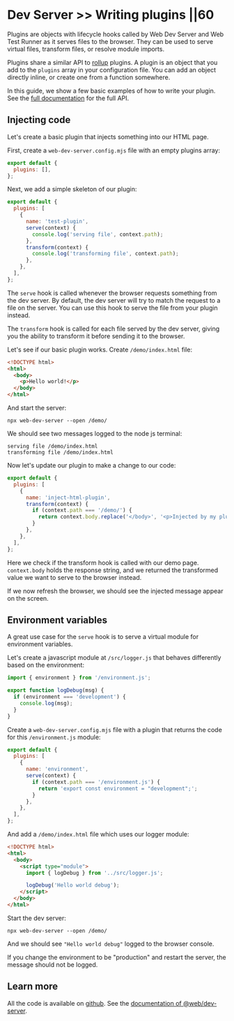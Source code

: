 # Dev Server >> Writing plugins ||60

Plugins are objects with lifecycle hooks called by Web Dev Server and Web Test Runner as it serves files to the browser. They can be used to serve virtual files, transform files, or resolve module imports.

Plugins share a similar API to [rollup](https://github.com/rollup/rollup) plugins. A plugin is an object that you add to the `plugins` array in your configuration file. You can add an object directly inline, or create one from a function somewhere.

In this guide, we show a few basic examples of how to write your plugin. See the [full documentation](../../docs/dev-server/writing-plugins/overview.md) for the full API.

## Injecting code

Let's create a basic plugin that injects something into our HTML page.

First, create a `web-dev-server.config.mjs` file with an empty plugins array:

```js
export default {
  plugins: [],
};
```

Next, we add a simple skeleton of our plugin:

```js
export default {
  plugins: [
    {
      name: 'test-plugin',
      serve(context) {
        console.log('serving file', context.path);
      },
      transform(context) {
        console.log('transforming file', context.path);
      },
    },
  ],
};
```

The `serve` hook is called whenever the browser requests something from the dev server. By default, the dev server will try to match the request to a file on the server. You can use this hook to serve the file from your plugin instead.

The `transform` hook is called for each file served by the dev server, giving you the ability to transform it before sending it to the browser.

Let's see if our basic plugin works. Create `/demo/index.html` file:

```html
<!DOCTYPE html>
<html>
  <body>
    <p>Hello world!</p>
  </body>
</html>
```

And start the server:

```
npx web-dev-server --open /demo/
```

We should see two messages logged to the node js terminal:

```
serving file /demo/index.html
transforming file /demo/index.html
```

Now let's update our plugin to make a change to our code:

```js
export default {
  plugins: [
    {
      name: 'inject-html-plugin',
      transform(context) {
        if (context.path === '/demo/') {
          return context.body.replace('</body>', '<p>Injected by my plugin</p></body>');
        }
      },
    },
  ],
};
```

Here we check if the transform hook is called with our demo page. `context.body` holds the response string, and we returned the transformed value we want to serve to the browser instead.

If we now refresh the browser, we should see the injected message appear on the screen.

## Environment variables

A great use case for the `serve` hook is to serve a virtual module for environment variables.

Let's create a javascript module at `/src/logger.js` that behaves differently based on the environment:

```js
import { environment } from '/environment.js';

export function logDebug(msg) {
  if (environment === 'development') {
    console.log(msg);
  }
}
```

Create a `web-dev-server.config.mjs` file with a plugin that returns the code for this `/environment.js` module:

```js
export default {
  plugins: [
    {
      name: 'environment',
      serve(context) {
        if (context.path === '/environment.js') {
          return 'export const environment = "development";';
        }
      },
    },
  ],
};
```

And add a `/demo/index.html` file which uses our logger module:

```html
<!DOCTYPE html>
<html>
  <body>
    <script type="module">
      import { logDebug } from '../src/logger.js';

      logDebug('Hello world debug');
    </script>
  </body>
</html>
```

Start the dev server:

```
npx web-dev-server --open /demo/
```

And we should see `"Hello world debug"` logged to the browser console.

If you change the environment to be "production" and restart the server, the message should not be logged.

## Learn more

All the code is available on [github](https://github.com/modernweb-dev/example-projects/tree/master/guides/dev-server).
See the [documentation of @web/dev-server](../../docs/dev-server/overview.md).
